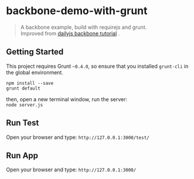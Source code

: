 backbone-demo-with-grunt
========================

> A backbone example, build with requirejs and grunt.  
Improved from [dailyjs backbone tutorial](http://dailyjs.com/2012/11/29/backbone-tutorial-1/) .  

## Getting Started
This project requires Grunt `~0.4.0`, so ensure that you installed `grunt-cli` in the global environment.

````
npm install --save
grunt default
````
then, open a new terminal window, run the server:  
`node server.js`  

## Run Test
Open your browser and type: `http://127.0.0.1:3000/test/`

## Run App
Open your browser and type: `http://127.0.0.1:3000/`
